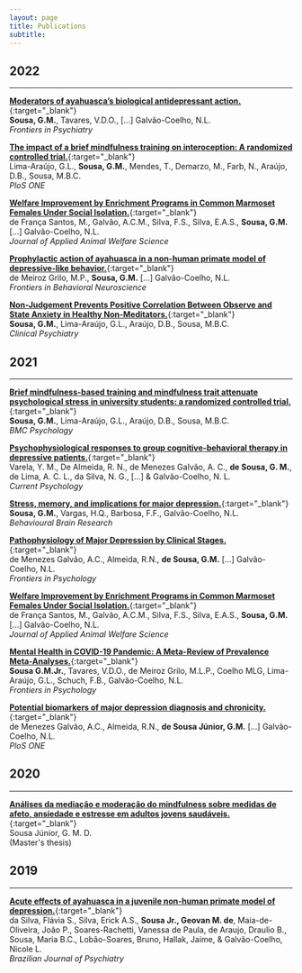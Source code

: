 ```yaml
---
layout: page
title: Publications
subtitle: 
---
```


## 2022
***
[**Moderators of ayahuasca’s biological antidepressant action.**](https://doi.org/10.3389/fpsyt.2022.1033816){:target="_blank"}  
**Sousa, G.M.**, Tavares, V.D.O., \[...\] Galvão-Coelho, N.L.  
_Frontiers in Psychiatry_

[**The impact of a brief mindfulness training on interoception: A randomized controlled trial.**](https://doi.org/10.1371/journal.pone.0273864){:target="_blank"}  
Lima-Araújo, G.L., **Sousa, G.M.**, Mendes, T., Demarzo, M., Farb, N., Araújo, D.B., Sousa, M.B.C.  
_PloS ONE_

[**Welfare Improvement by Enrichment Programs in Common Marmoset Females Under Social Isolation.**](https://www.tandfonline.com/doi/full/10.1080/10888705.2021.1968863){:target="_blank"}  
de França Santos, M., Galvão, A.C.M., Silva, F.S., Silva, E.A.S., **Sousa, G.M.** \[...\] Galvão-Coelho, N.L.  
_Journal of Applied Animal Welfare Science_

[**Prophylactic action of ayahuasca in a non-human primate model of depressive-like behavior.**](https://www.frontiersin.org/articles/10.3389/fpsyg.2021.703838/full){:target="_blank"}  
de Meiroz Grilo, M.P., **Sousa, G.M.** \[...\] Galvão-Coelho, N.L.  
_Frontiers in Behavioral Neuroscience_

[**Non-Judgement Prevents Positive Correlation Between Observe and State Anxiety in Healthy Non-Meditators.**](https://www.researchgate.net/profile/Geovan-Sousa/publication/359760755_Non-Judgement_Prevents_Positive_Correlation_Between_Observe_and_State_Anxiety_in_Healthy_Non-Meditators/links/624d7b7eb0cee02d69543504/Non-Judgement-Prevents-Positive-Correlation-Between-Observe-and-State-Anxiety-in-Healthy-Non-Meditators.pdf){:target="_blank"}  
**Sousa, G.M.**, Lima-Araújo, G.L., Araújo, D.B., Sousa, M.B.C.  
_Clinical Psychiatry_


## 2021
***
[**Brief mindfulness-based training and mindfulness trait attenuate psychological stress in university students: a randomized controlled trial.**](https://doi.org/10.1186/s40359-021-00520-x){:target="_blank"}  
**Sousa, G.M.**, Lima-Araújo, G.L., Araújo, D.B., Sousa, M.B.C.  
_BMC Psychology_

[**Psychophysiological responses to group cognitive-behavioral therapy in depressive patients.**](https://link.springer.com/article/10.1007/s12144-020-01324-9){:target="_blank"}  
Varela, Y. M., De Almeida, R. N., de Menezes Galvão, A. C., **de Sousa, G. M.**, de Lima, A. C. L., da Silva, N. G., \[...\] & Galvão-Coelho, N. L.  
_Current Psychology_

[**Stress, memory, and implications for major depression.**](https://www.sciencedirect.com/science/article/pii/S0166432821002989?via%3Dihub){:target="_blank"}  
**Sousa, G.M.**, Vargas, H.Q., Barbosa, F.F., Galvão-Coelho, N.L.  
_Behavioural Brain Research_

[**Pathophysiology of Major Depression by Clinical Stages.**](https://www.frontiersin.org/articles/10.3389/fpsyg.2021.641779/full){:target="_blank"}  
de Menezes Galvão, A.C., Almeida, R.N., **de Sousa, G.M.** \[...\] Galvão-Coelho, N.L.  
_Frontiers in Psychology_

[**Welfare Improvement by Enrichment Programs in Common Marmoset Females Under Social Isolation.**](https://www.tandfonline.com/doi/full/10.1080/10888705.2021.1968863){:target="_blank"}  
de França Santos, M., Galvão, A.C.M., Silva, F.S., Silva, E.A.S., **Sousa, G.M.** \[...\] Galvão-Coelho, N.L.  
_Journal of Applied Animal Welfare Science_

[**Mental Health in COVID-19 Pandemic: A Meta-Review of Prevalence Meta-Analyses.**](https://www.frontiersin.org/articles/10.3389/fpsyg.2021.703838/full){:target="_blank"}  
**Sousa G.M.Jr.**, Tavares, V.D.O., de Meiroz Grilo, M.L.P., Coelho MLG, Lima-Araújo, G.L., Schuch, F.B., Galvão-Coelho, N.L.  
_Frontiers in Psychology_

[**Potential biomarkers of major depression diagnosis and chronicity.**](https://journals.plos.org/plosone/article?id=10.1371/journal.pone.0257251){:target="_blank"}  
de Menezes Galvão, A.C., Almeida, R.N., **de Sousa Júnior, G.M.** \[...\] Galvão-Coelho, N.L.  
_PloS ONE_

## 2020
***
[**Análises da mediação e moderação do mindfulness sobre medidas de afeto, ansiedade e estresse em adultos jovens saudáveis.**](https://repositorio.ufrn.br/jspui/handle/123456789/28431){:target="_blank"}  
Sousa Júnior, G. M. D.  
(Master's thesis)

## 2019
***
[**Acute effects of ayahuasca in a juvenile non-human primate model of depression.**](https://doi.org/10.1590/1516-4446-2018-0140){:target="_blank"}  
da Silva, Flávia S., Silva, Erick A.S., **Sousa Jr., Geovan M. de**, Maia-de-Oliveira, João P., Soares-Rachetti, Vanessa de Paula, de Araujo, Draulio B., Sousa, Maria B.C., Lobão-Soares, Bruno, Hallak, Jaime, & Galvão-Coelho, Nicole L.  
_Brazilian Journal of Psychiatry_
